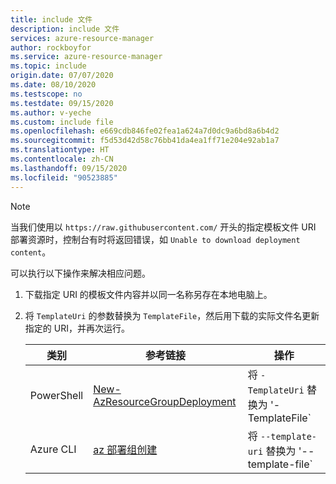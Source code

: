 ```yaml
---
title: include 文件
description: include 文件
services: azure-resource-manager
author: rockboyfor
ms.service: azure-resource-manager
ms.topic: include
origin.date: 07/07/2020
ms.date: 08/10/2020
ms.testscope: no
ms.testdate: 09/15/2020
ms.author: v-yeche
ms.custom: include file
ms.openlocfilehash: e669cdb846fe02fea1a624a7d0dc9a6bd8a6b4d2
ms.sourcegitcommit: f5d53d42d58c76bb41da4ea1ff71e204e92ab1a7
ms.translationtype: HT
ms.contentlocale: zh-CN
ms.lasthandoff: 09/15/2020
ms.locfileid: "90523885"
---
```

> [!NOTE]
> 当我们使用以 `https://raw.githubusercontent.com/` 开头的指定模板文件 URI 部署资源时，控制台有时将返回错误，如 `Unable to download deployment content`。
>
> 可以执行以下操作来解决相应问题。
> 1. 下载指定 URI 的模板文件内容并以同一名称另存在本地电脑上。
> 2. 将 `TemplateUri` 的参数替换为 `TemplateFile`，然后用下载的实际文件名更新指定的 URI，并再次运行。
> 
>    | 类别   | 参考链接                   | 操作   |
>    |---         | --------                         |----------|
>    | PowerShell | [New-AzResourceGroupDeployment](https://docs.microsoft.com/powershell/module/Az.Resources/New-AzResourceGroupDeployment) | 将 `-TemplateUri` 替换为 '-TemplateFile` |
>    | Azure CLI  | [az 部署组创建](https://docs.microsoft.com/cli/azure/deployment/group?view=azure-cli-latest#az-deployment-group-create) | 将 `--template-uri` 替换为 '--template-file`|
>
